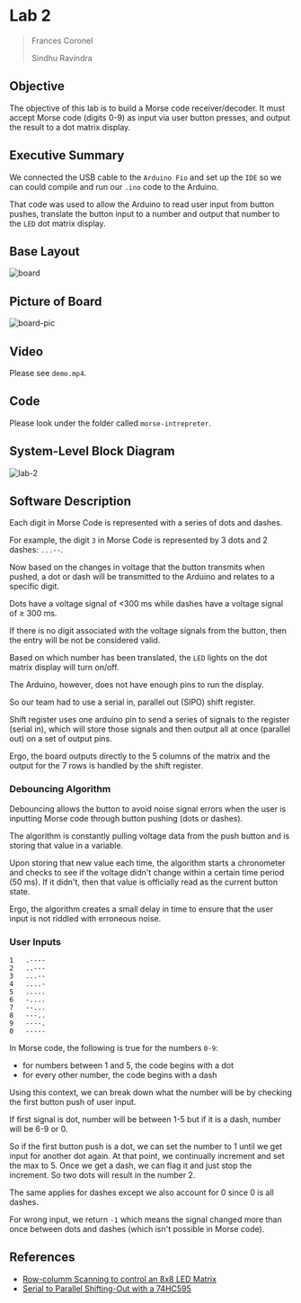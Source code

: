 # Lab 2

> Frances Coronel
>
> Sindhu Ravindra

## Objective

The objective of this lab is to build a Morse code receiver/decoder. It must accept Morse code (digits 0-9) as input via user button presses, and output the result to a dot matrix display.

## Executive Summary

We connected the USB cable to the `Arduino Fio` and set up the `IDE` so we can could compile and run our `.ino` code to the Arduino.

That code was used to allow the Arduino to read user input from button pushes, translate the button input to a number and output that number to the `LED` dot matrix display.

## Base Layout

![board](base-lab-2.png)

## Picture of Board

![board-pic](board.jpeg)

## Video

Please see `demo.mp4`.

## Code

Please look under the folder called `morse-intrepreter`.

## System-Level Block Diagram

![lab-2](lab-2.jpg)

## Software Description

Each digit in Morse Code is represented with a series of dots and dashes.

For example, the digit `3` in Morse Code is represented by 3 dots and 2 dashes: `...--`.

Now based on the changes in voltage that the button transmits when pushed, a dot or dash will be transmitted to the Arduino and relates to a specific digit.

Dots have a voltage signal of <300 ms while dashes have a voltage signal of ≥ 300 ms.

If there is no digit associated with the voltage signals from the button, then the entry will be not be considered valid.

Based on which number has been translated, the `LED` lights on the dot matrix display will turn on/off.

The Arduino, however, does not have enough pins to run the display.

So our team had to use a serial in, parallel out (SIPO) shift register.

Shift register uses one arduino pin to send a series of signals to the register (serial in), which will store those signals and then output all at once (parallel out) on a set of output pins.

Ergo, the board outputs directly to the 5 columns of the matrix and the output for the 7 rows is handled by the shift register.

### Debouncing Algorithm

Debouncing allows the button to avoid noise signal errors when the user is inputting Morse code through button pushing (dots or dashes).

The algorithm is constantly pulling voltage data from the push button and is storing that value in a variable.

Upon storing that new value each time, the algorithm starts a chronometer and checks to see if the voltage didn't change within a certain time period (50 ms). If it didn't, then that value is officially read as the current button state.

Ergo, the algorithm creates a small delay in time to ensure that the user input is not riddled with erroneous noise.

### User Inputs

```
1   .----
2   ..---
3   ...--
4   ....-
5   .....
6   -....
7   --...
8   ---..
9   ----.
0   -----
```


In Morse code, the following is true for the numbers `0-9`:

- for numbers between 1 and 5, the code begins with a dot
- for every other number, the code begins with a dash

Using this context, we can break down what the number will be by checking the first button push of user input.

If first signal is dot, number will be between 1-5 but if it is a dash, number will be 6-9 or 0.

So if the first button push is a dot, we can set the number to 1 until we get input for another dot again. At that point, we continually increment and set the max to 5. Once we get a dash, we can flag it and just stop the increment. So two dots will result in the number 2.

The same applies for dashes except we also account for 0 since 0 is all dashes.

For wrong input, we return `-1` which means the signal changed more than once between dots and dashes (which isn't possible in Morse code).

## References

- [Row-columm Scanning to control an 8x8 LED Matrix](https://www.arduino.cc/en/Tutorial/RowColumnScanning)
- [Serial to Parallel Shifting-Out with a 74HC595](https://www.arduino.cc/en/Tutorial/ShiftOut)